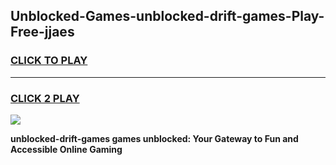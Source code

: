 
## Unblocked-Games-unblocked-drift-games-Play-Free-jjaes
<h3>
<a href="https://premium76.site?title=unblocked-drift-games&ref=15A">CLICK TO PLAY</a></h3>
<hr>

<h3>
<a href="https://premium76.site?title=unblocked-drift-games&ref=15A">CLICK 2 PLAY</a>
  
</h3>

<a href="https://premium76.site?title=unblocked-drift-games&ref=15A"><img src="https://clearcache.store/games.png"></a>


**unblocked-drift-games games unblocked: Your Gateway to Fun and Accessible Online Gaming**
